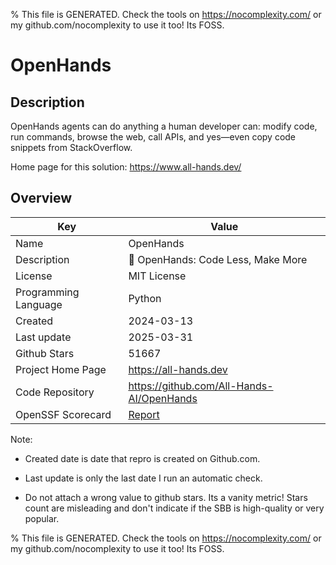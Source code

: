 
% This file is GENERATED. Check the tools on https://nocomplexity.com/ or my github.com/nocomplexity to use it too! Its FOSS. 

# OpenHands

## Description 

OpenHands agents can do anything a human developer can: modify code, run commands, browse the web, call APIs, and yes—even copy code snippets from StackOverflow.

Home page for this solution: https://www.all-hands.dev/ 

## Overview 

| Key | Value |
| --- | --- |
| Name | OpenHands |
| Description | 🙌 OpenHands: Code Less, Make More |
| License | MIT License |
| Programming Language | Python |
| Created | 2024-03-13 |
| Last update | 2025-03-31 |
| Github Stars | 51667 |
| Project Home Page | https://all-hands.dev |
| Code Repository | https://github.com/All-Hands-AI/OpenHands |
| OpenSSF Scorecard | [Report](https://securityscorecards.dev/viewer/?uri=github.com/All-Hands-AI/OpenHands) |

Note:
 - Created date is date that repro is created on Github.com. 

- Last update is only the last date I run an automatic check. 

- Do not attach a wrong value to github stars. Its a vanity metric! Stars count are misleading and 
don't indicate if the SBB is high-quality or very popular.

% This file is GENERATED. Check the tools on https://nocomplexity.com/ or my github.com/nocomplexity to use it too! Its FOSS. 

